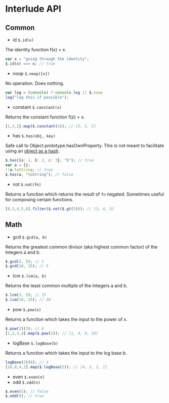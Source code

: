 # Interlude API

## Common

- id `$.id(x)`

The identity function f(x) = x.

````javascript
var x = "going through the identity";
$.id(x) === x; // true
````

-  noop `$.noop([x])`

No operation. Does nothing.

````javascript
var log = (console) ? console.log || $.noop
log("log this if possible");
````

- constant `$.constant(x)`

Returns the constant function f(z) = x.

````javascript
[1,3,2].map($.constant(5)); // [5, 5, 5]
````

- has `$.has(obj, key)`

Safe call to Object.prototype.hasOwnProperty. This is not meant to facilitate using an
[object as a hash](http://www.devthought.com/2012/01/18/an-object-is-not-a-hash/).

````javascript
$.has({a: 1, b: 2, c: 3}, "b"); // true
var a = {};
!!a.toString; // true
$.has(a, "toString"); // false
````

- not `$.not(fn)`

Returns a function which returns the result of `fn` negated.
Sometimes useful for composing certain functions.

````javascript
[8,3,4,5,6].filter($.not($.gt(5))); // [3, 4, 5]
````

## Math

- gcd `$.gcd(a, b)`

Returns the greatest common divisor (aka highest common factor) of the Integers
a and b.

````javascript
$.gcd(3, 5); // 1
$.gcd(10, 15); // 5
````

- lcm `$.lcm(a, b)`

Returns the least common multiple of the Integers a and b.

````javascript
$.lcm(3, 5); // 15
$.lcm(10, 15); // 30
````

- pow `$.pow(x)`

Returns a function which takes the input to the power of x.

````javascript
$.pow(2)(3); // 8
[1,2,3,4].map($.pow(2)); // [1, 4, 9, 16]
````

- logBase `$.logBase(b)`

Returns a function which takes the input to the log base b.

````javascript
logBase(2)(8); // 3
[16,8,4,2].map($.logBase(2)); // [4, 3, 2, 1]
````

- even `$.even(n)`
- odd `$.odd(n)`

````javascript
$.even(5); // false
$.odd(5); // true
````



